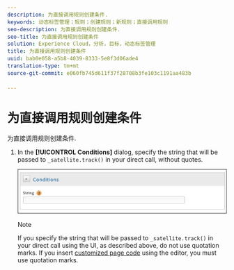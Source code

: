 ```yaml
---
description: 为直接调用规则创建条件.
keywords: 动态标签管理；规则；创建规则；新规则；直接调用规则
seo-description: 为直接调用规则创建条件.
seo-title: 为直接调用规则创建条件
solution: Experience Cloud，分析，目标，动态标签管理
title: 为直接调用规则创建条件
uuid: bab0e058-a5b8-4039-8333-5e8f3d06ade4
translation-type: tm+mt
source-git-commit: e060fb745d611f37f28708b3fe103c1191aa483b

---
```



# 为直接调用规则创建条件

为直接调用规则创建条件.

1. In the **[!UICONTROL Conditions]** dialog, specify the string that will be passed to `_satellite.track()` in your direct call, without quotes.

   ![](assets/conditions-direct-call.png)

   >[!NOTE]
   >
   >If you specify the string that will be passed to `_satellite.track()` in your direct call using the UI, as described above, do not use quotation marks. If you insert [customized page code](../../../implement/c-implement-with-dtm/c-aa-tool/customize-page-code.md#concept_7D6390823DFE4D29AF9505CCE1A79C3B) using the editor, you must use quotation marks.

